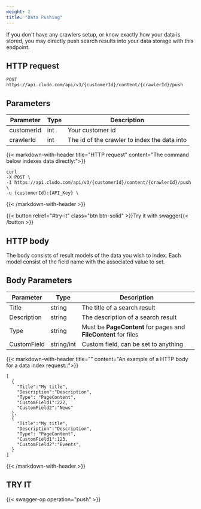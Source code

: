 ```yaml
---
weight: 2
title: "Data Pushing"
---
```


If you don't have any crawlers setup, or know exactly how your data is stored, you may directly push search results into your data storage with this endpoint.

## HTTP request


```
POST https://api.cludo.com/api/v3/{customerId}/content/{crawlerId}/push
```


## Parameters

| Parameter   |Type| Description                                     |
| ----------- |----|-------------------------------------------------|
| customerId  |int |Your customer id                                 | 
| crawlerId   |int |The id of the crawler to index the data into| 

{{< markdown-with-header title="HTTP request" content="The command below indexes data directly:">}}
```
curl
-X POST \
-I https://api.cludo.com/api/v3/{customerId}/content/{crawlerId}/push \
-u {customerId}:{API_Key} \
```
{{< /markdown-with-header >}} 

{{< button relref="#try-it" class="btn btn-solid" >}}Try it with swagger{{< /button >}}


## HTTP body

The body consists of result models of the data you wish to index. Each model consist of the field name with the associated value to set.

## Body Parameters

| Parameter   |Type   | Description                                     |
| ----------- |----   |-------------------------------------------------|
| Title       |string |The title of a search result                                | 
| Description   |string    |The description of a search result| 
| Type   |string    |Must be **PageContent** for pages and **FileContent** for files| 
| CustomField   |string/int    |Custom field, can be set to anything| 

{{< markdown-with-header title="" content="An example of a HTTP body for a data index request::">}}
```
[
  {
    "Title":"My title",
    "Description":"Description",
    "Type": "PageContent",
    "CustomField1":222,
    "CustomField2":"News"
  },
  {
    "Title":"My title",
    "Description":"Description",
    "Type": "PageContent",
    "CustomField1":123,
    "CustomField2":"Events",
  }
]
```
{{< /markdown-with-header >}} 


## TRY IT
{{< swagger-op operation="push" >}}